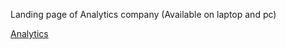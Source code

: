 Landing page of Analytics company (Available on laptop and pc)

[Analytics](https://analytics-eight-mocha.vercel.app/)
